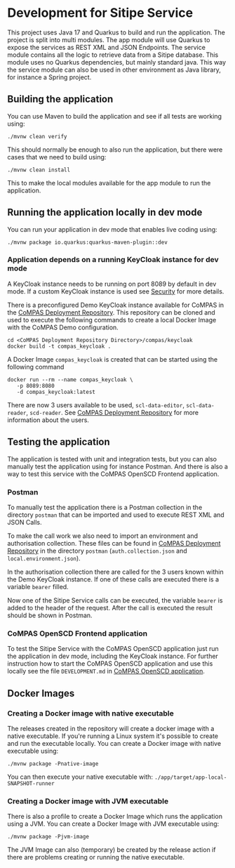 <!--
SPDX-FileCopyrightText: 2023 Alliander N.V.

SPDX-License-Identifier: Apache-2.0
-->

# Development for Sitipe Service

This project uses Java 17 and Quarkus to build and run the application. The project is split into multi modules.
The app module will use Quarkus to expose the services as REST XML and JSON Endpoints. The service module contains all
the logic to retrieve data from a Sitipe database. This module uses no Quarkus dependencies, but mainly standard java. This way the service module can also be used in
other environment as Java library, for instance a Spring project.

## Building the application

You can use Maven to build the application and see if all tests are working using:

```shell script
./mvnw clean verify
```

This should normally be enough to also run the application, but there were cases that we need to build using:

```shell script
./mvnw clean install
```

This to make the local modules available for the app module to run the application.

## Running the application locally in dev mode

You can run your application in dev mode that enables live coding using:

```shell script
./mvnw package io.quarkus:quarkus-maven-plugin::dev
```

### Application depends on a running KeyCloak instance for dev mode

A KeyCloak instance needs to be running on port 8089 by default in dev mode. If a custom KeyCloak instance is used see
[Security](README.md#security) for more details.

There is a preconfigured Demo KeyCloak instance available for CoMPAS in the
[CoMPAS Deployment Repository](https://github.com/com-pas/compas-deployment). This repository can be cloned and
used to execute the following commands to create a local Docker Image with the CoMPAS Demo configuration.

```shell
cd <CoMPAS Deployment Repository Directory>/compas/keycloak
docker build -t compas_keycloak . 
```

A Docker Image `compas_keycloak` is created that can be started using the following command

```shell
docker run --rm --name compas_keycloak \
   -p 8089:8080 
   -d compas_keycloak:latest
```

There are now 3 users available to be used, `scl-data-editor`, `scl-data-reader`, `scd-reader`. See
[CoMPAS Deployment Repository](https://github.com/com-pas/compas-deployment) for more information about the users.

## Testing the application

The application is tested with unit and integration tests, but you can also manually test the application using for
instance Postman. And there is also a way to test this service with the CoMPAS OpenSCD Frontend application.

### Postman

To manually test the application there is a Postman collection in the directory `postman` that can be imported
and used to execute REST XML and JSON Calls.

To make the call work we also need to import an environment and authorisation collection. These files can be found
in [CoMPAS Deployment Repository](https://github.com/com-pas/compas-deployment) in the directory `postman`
(`auth.collection.json` and `local.environment.json`).

In the authorisation collection there are called for the 3 users known within the Demo KeyCloak instance.
If one of these calls are executed there is a variable `bearer` filled.

Now one of the Sitipe Service calls can be executed, the variable `bearer` is added to the header of the request.
After the call is executed the result should be shown in Postman.

### CoMPAS OpenSCD Frontend application

To test the Sitipe Service with the CoMPAS OpenSCD application just run the application in dev mode, including the
KeyCloak instance. For further instruction how to start the CoMPAS OpenSCD application and use this locally see
the file `DEVELOPMENT.md` in [CoMPAS OpenSCD application](https://github.com/com-pas/compas-open-scd).

## Docker Images

### Creating a Docker image with native executable

The releases created in the repository will create a docker image with a native executable. If you're running a Linux
system it's possible to create and run the executable locally. You can create a Docker image with native executable
using:

```shell script
./mvnw package -Pnative-image
```

You can then execute your native executable with: `./app/target/app-local-SNAPSHOT-runner`

### Creating a Docker image with JVM executable

There is also a profile to create a Docker Image which runs the application using a JVM. You can create a Docker Image
with JVM executable using:

```shell script
./mvnw package -Pjvm-image
```

The JVM Image can also (temporary) be created by the release action if there are problems creating or running the
native executable.